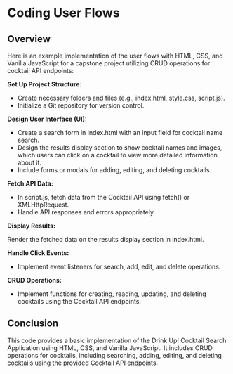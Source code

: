 # Coding User Flows

## Overview

Here is an example implementation of the user flows with HTML, CSS, and Vanilla JavaScript for a capstone project utilizing CRUD operations for cocktail API endpoints:

**Set Up Project Structure:**

* Create necessary folders and files (e.g., index.html, style.css, script.js).
* Initialize a Git repository for version control.

**Design User Interface (UI):**

* Create a search form in index.html with an input field for cocktail name search.
* Design the results display section to show cocktail names and images, which users can click on a cocktail to view more detailed information about it.
* Include forms or modals for adding, editing, and deleting cocktails.

**Fetch API Data:**

* In script.js, fetch data from the Cocktail API using fetch() or XMLHttpRequest.
* Handle API responses and errors appropriately.

**Display Results:**

Render the fetched data on the results display section in index.html.

**Handle Click Events:**

* Implement event listeners for search, add, edit, and delete operations.

**CRUD Operations:**

* Implement functions for creating, reading, updating, and deleting cocktails using the Cocktail API endpoints.

## Conclusion

This code provides a basic implementation of the Drink Up! Cocktail Search Application using HTML, CSS, and Vanilla JavaScript. It includes CRUD operations for cocktails, including searching, adding, editing, and deleting cocktails using the provided Cocktail API endpoints.
